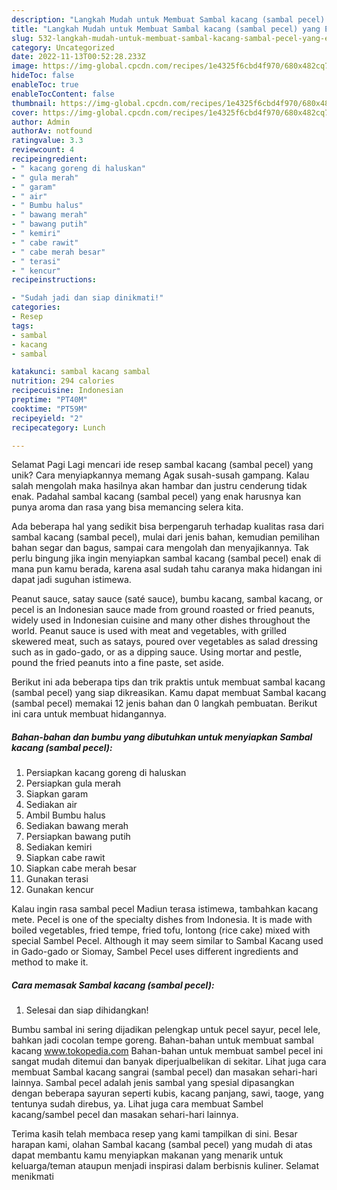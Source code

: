 ```yaml
---
description: "Langkah Mudah untuk Membuat Sambal kacang (sambal pecel) yang Enak, Sempurna"
title: "Langkah Mudah untuk Membuat Sambal kacang (sambal pecel) yang Enak, Sempurna"
slug: 532-langkah-mudah-untuk-membuat-sambal-kacang-sambal-pecel-yang-enak-sempurna
category: Uncategorized
date: 2022-11-13T00:52:28.233Z
image: https://img-global.cpcdn.com/recipes/1e4325f6cbd4f970/680x482cq70/sambal-kacang-sambal-pecel-foto-resep-utama.jpg
hideToc: false
enableToc: true
enableTocContent: false
thumbnail: https://img-global.cpcdn.com/recipes/1e4325f6cbd4f970/680x482cq70/sambal-kacang-sambal-pecel-foto-resep-utama.jpg
cover: https://img-global.cpcdn.com/recipes/1e4325f6cbd4f970/680x482cq70/sambal-kacang-sambal-pecel-foto-resep-utama.jpg
author: Admin
authorAv: notfound
ratingvalue: 3.3
reviewcount: 4
recipeingredient:
- " kacang goreng di haluskan"
- " gula merah"
- " garam"
- " air"
- " Bumbu halus"
- " bawang merah"
- " bawang putih"
- " kemiri"
- " cabe rawit"
- " cabe merah besar"
- " terasi"
- " kencur"
recipeinstructions:

- "Sudah jadi dan siap dinikmati!"
categories:
- Resep
tags:
- sambal
- kacang
- sambal

katakunci: sambal kacang sambal 
nutrition: 294 calories
recipecuisine: Indonesian
preptime: "PT40M"
cooktime: "PT59M"
recipeyield: "2"
recipecategory: Lunch

---
```



Selamat Pagi Lagi mencari ide resep sambal kacang (sambal pecel) yang unik? Cara menyiapkannya memang Agak susah-susah gampang. Kalau salah mengolah maka hasilnya akan hambar dan justru cenderung tidak enak. Padahal sambal kacang (sambal pecel) yang enak harusnya kan punya aroma dan rasa yang bisa memancing selera kita.


Ada beberapa hal yang sedikit bisa berpengaruh terhadap kualitas rasa dari sambal kacang (sambal pecel), mulai dari jenis bahan, kemudian pemilihan bahan segar dan bagus, sampai cara mengolah dan menyajikannya. Tak perlu bingung jika ingin menyiapkan sambal kacang (sambal pecel) enak di mana pun kamu berada, karena asal sudah tahu caranya maka hidangan ini dapat jadi suguhan istimewa.

Peanut sauce, satay sauce (saté sauce), bumbu kacang, sambal kacang, or pecel is an Indonesian sauce made from ground roasted or fried peanuts, widely used in Indonesian cuisine and many other dishes throughout the world. Peanut sauce is used with meat and vegetables, with grilled skewered meat, such as satays, poured over vegetables as salad dressing such as in gado-gado, or as a dipping sauce. Using mortar and pestle, pound the fried peanuts into a fine paste, set aside.


Berikut ini ada beberapa tips dan trik praktis untuk membuat sambal kacang (sambal pecel) yang siap dikreasikan. Kamu dapat membuat Sambal kacang (sambal pecel) memakai 12 jenis bahan dan 0 langkah pembuatan. Berikut ini cara untuk membuat hidangannya.

<!--inarticleads1-->

##### Bahan-bahan dan bumbu yang dibutuhkan untuk menyiapkan Sambal kacang (sambal pecel):

1. Persiapkan  kacang goreng di haluskan
1. Persiapkan  gula merah
1. Siapkan  garam
1. Sediakan  air
1. Ambil  Bumbu halus
1. Sediakan  bawang merah
1. Persiapkan  bawang putih
1. Sediakan  kemiri
1. Siapkan  cabe rawit
1. Siapkan  cabe merah besar
1. Gunakan  terasi
1. Gunakan  kencur


Kalau ingin rasa sambal pecel Madiun terasa istimewa, tambahkan kacang mete. Pecel is one of the specialty dishes from Indonesia. It is made with boiled vegetables, fried tempe, fried tofu, lontong (rice cake) mixed with special Sambel Pecel. Although it may seem similar to Sambal Kacang used in Gado-gado or Siomay, Sambel Pecel uses different ingredients and method to make it. 

<!--inarticleads2-->

##### Cara memasak Sambal kacang (sambal pecel):


1. Selesai dan siap dihidangkan!

Bumbu sambal ini sering dijadikan pelengkap untuk pecel sayur, pecel lele, bahkan jadi cocolan tempe goreng. Bahan-bahan untuk membuat sambal kacang www.tokopedia.com Bahan-bahan untuk membuat sambel pecel ini sangat mudah ditemui dan banyak diperjualbelikan di sekitar. Lihat juga cara membuat Sambal kacang sangrai (sambal pecel) dan masakan sehari-hari lainnya. Sambal pecel adalah jenis sambal yang spesial dipasangkan dengan beberapa sayuran seperti kubis, kacang panjang, sawi, taoge, yang tentunya sudah direbus, ya. Lihat juga cara membuat Sambel kacang/sambel pecel dan masakan sehari-hari lainnya. 

Terima kasih telah membaca resep yang kami tampilkan di sini. Besar harapan kami, olahan Sambal kacang (sambal pecel) yang mudah di atas dapat membantu kamu menyiapkan makanan yang menarik untuk keluarga/teman ataupun menjadi inspirasi dalam berbisnis kuliner. Selamat menikmati
